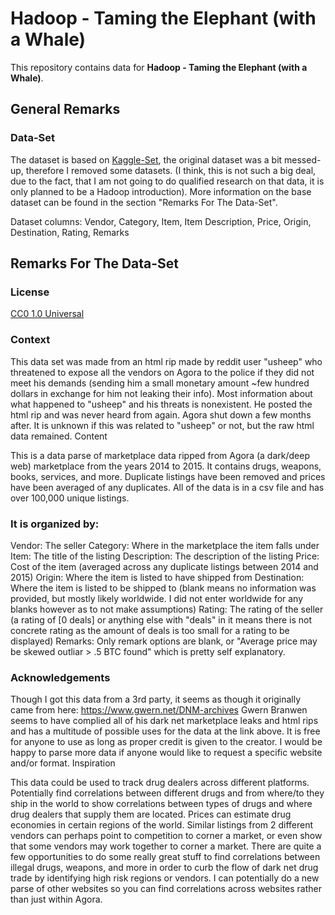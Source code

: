 # Hadoop - Taming the Elephant (with a Whale)

This repository contains data for **Hadoop - Taming the Elephant (with a Whale)**.

## General Remarks

### Data-Set
The dataset is based on [Kaggle-Set](https://www.kaggle.com/philipjames11/dark-net-marketplace-drug-data-agora-20142015), the original dataset was a bit messed-up, therefore I removed some datasets. (I think, this is not such a big deal, due to the fact, that I am not going to do qualified research on that data, it is only planned to be a Hadoop introduction). More information on the base dataset can be found in the section "Remarks For The Data-Set".

Dataset columns: Vendor, Category, Item, Item Description, Price, Origin, Destination, Rating, Remarks

## Remarks For The Data-Set

### License
[CC0 1.0 Universal](https://creativecommons.org/publicdomain/zero/1.0/)

### Context
This data set was made from an html rip made by reddit user "usheep" who threatened to expose all the vendors on Agora to the police if they did not meet his demands (sending him a small monetary amount ~few hundred dollars in exchange for him not leaking their info). Most information about what happened to "usheep" and his threats is nonexistent. He posted the html rip and was never heard from again. Agora shut down a few months after. It is unknown if this was related to "usheep" or not, but the raw html data remained.
Content

This is a data parse of marketplace data ripped from Agora (a dark/deep web) marketplace from the years 2014 to 2015. It contains drugs, weapons, books, services, and more. Duplicate listings have been removed and prices have been averaged of any duplicates. All of the data is in a csv file and has over 100,000 unique listings.

### It is organized by:
Vendor: The seller
Category: Where in the marketplace the item falls under
Item: The title of the listing
Description: The description of the listing
Price: Cost of the item (averaged across any duplicate listings between 2014 and 2015)
Origin: Where the item is listed to have shipped from
Destination: Where the item is listed to be shipped to (blank means no information was provided, but mostly likely worldwide. I did not enter worldwide for any blanks however as to not make assumptions)
Rating: The rating of the seller (a rating of [0 deals] or anything else with "deals" in it means there is not concrete rating as the amount of deals is too small for a rating to be displayed)
Remarks: Only remark options are blank, or "Average price may be skewed outliar > .5 BTC found" which is pretty self explanatory.

### Acknowledgements
Though I got this data from a 3rd party, it seems as though it originally came from here: https://www.gwern.net/DNM-archives Gwern Branwen seems to have complied all of his dark net marketplace leaks and html rips and has a multitude of possible uses for the data at the link above. It is free for anyone to use as long as proper credit is given to the creator. I would be happy to parse more data if anyone would like to request a specific website and/or format.
Inspiration

This data could be used to track drug dealers across different platforms. Potentially find correlations between different drugs and from where/to they ship in the world to show correlations between types of drugs and where drug dealers that supply them are located. Prices can estimate drug economies in certain regions of the world. Similar listings from 2 different vendors can perhaps point to competition to corner a market, or even show that some vendors may work together to corner a market. There are quite a few opportunities to do some really great stuff to find correlations between illegal drugs, weapons, and more in order to curb the flow of dark net drug trade by identifying high risk regions or vendors. I can potentially do a new parse of other websites so you can find correlations across websites rather than just within Agora.